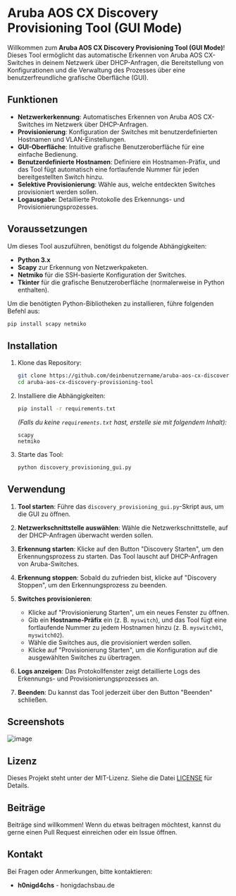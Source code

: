 # Aruba AOS CX Discovery Provisioning Tool (GUI Mode)

Willkommen zum **Aruba AOS CX Discovery Provisioning Tool (GUI Mode)**! Dieses Tool ermöglicht das automatische Erkennen von Aruba AOS CX-Switches in deinem Netzwerk über DHCP-Anfragen, die Bereitstellung von Konfigurationen und die Verwaltung des Prozesses über eine benutzerfreundliche grafische Oberfläche (GUI).

## Funktionen

- **Netzwerkerkennung**: Automatisches Erkennen von Aruba AOS CX-Switches im Netzwerk über DHCP-Anfragen.
- **Provisionierung**: Konfiguration der Switches mit benutzerdefinierten Hostnamen und VLAN-Einstellungen.
- **GUI-Oberfläche**: Intuitive grafische Benutzeroberfläche für eine einfache Bedienung.
- **Benutzerdefinierte Hostnamen**: Definiere ein Hostnamen-Präfix, und das Tool fügt automatisch eine fortlaufende Nummer für jeden bereitgestellten Switch hinzu.
- **Selektive Provisionierung**: Wähle aus, welche entdeckten Switches provisioniert werden sollen.
- **Logausgabe**: Detaillierte Protokolle des Erkennungs- und Provisionierungsprozesses.

## Voraussetzungen

Um dieses Tool auszuführen, benötigst du folgende Abhängigkeiten:

- **Python 3.x**
- **Scapy** zur Erkennung von Netzwerkpaketen.
- **Netmiko** für die SSH-basierte Konfiguration der Switches.
- **Tkinter** für die grafische Benutzeroberfläche (normalerweise in Python enthalten).

Um die benötigten Python-Bibliotheken zu installieren, führe folgenden Befehl aus:

```bash
pip install scapy netmiko
```

## Installation

1. Klone das Repository:

    ```bash
    git clone https://github.com/deinbenutzername/aruba-aos-cx-discovery-provisioning-tool.git
    cd aruba-aos-cx-discovery-provisioning-tool
    ```

2. Installiere die Abhängigkeiten:

    ```bash
    pip install -r requirements.txt
    ```

    *(Falls du keine `requirements.txt` hast, erstelle sie mit folgendem Inhalt):*

    ```
    scapy
    netmiko
    ```

3. Starte das Tool:

    ```bash
    python discovery_provisioning_gui.py
    ```

## Verwendung

1. **Tool starten**: Führe das `discovery_provisioning_gui.py`-Skript aus, um die GUI zu öffnen.
   
2. **Netzwerkschnittstelle auswählen**: Wähle die Netzwerkschnittstelle, auf der DHCP-Anfragen überwacht werden sollen.
   
3. **Erkennung starten**: Klicke auf den Button "Discovery Starten", um den Erkennungsprozess zu starten. Das Tool lauscht auf DHCP-Anfragen von Aruba-Switches.
   
4. **Erkennung stoppen**: Sobald du zufrieden bist, klicke auf "Discovery Stoppen", um den Erkennungsprozess zu beenden.

5. **Switches provisionieren**:
   - Klicke auf "Provisionierung Starten", um ein neues Fenster zu öffnen.
   - Gib ein **Hostname-Präfix** ein (z. B. `myswitch`), und das Tool fügt eine fortlaufende Nummer zu jedem Hostnamen hinzu (z. B. `myswitch01`, `myswitch02`).
   - Wähle die Switches aus, die provisioniert werden sollen.
   - Klicke auf "Provisionierung Starten", um die Konfiguration auf die ausgewählten Switches zu übertragen.

6. **Logs anzeigen**: Das Protokollfenster zeigt detaillierte Logs des Erkennungs- und Provisionierungsprozesses an.

7. **Beenden**: Du kannst das Tool jederzeit über den Button "Beenden" schließen.

## Screenshots

![image](https://github.com/user-attachments/assets/c2e35b93-a9d7-4164-a2b4-ddfd8805c53b)


## Lizenz

Dieses Projekt steht unter der MIT-Lizenz. Siehe die Datei [LICENSE](LICENSE) für Details.

## Beiträge

Beiträge sind willkommen! Wenn du etwas beitragen möchtest, kannst du gerne einen Pull Request einreichen oder ein Issue öffnen.

## Kontakt

Bei Fragen oder Anmerkungen, bitte kontaktieren:

- **h0nigd4chs** - honigdachsbau.de
